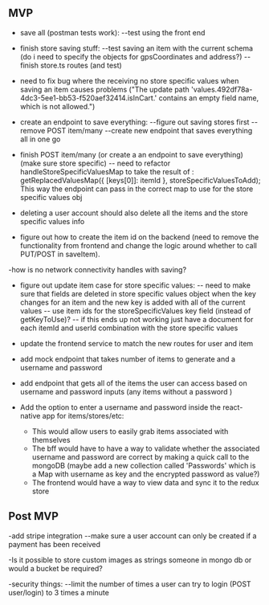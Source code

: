 ## MVP

- save all (postman tests work):
  --test using the front end

- finish store saving stuff:
  --test saving an item with the current schema (do i need to specify the objects for gpsCoordinates and address?)
  --finish store.ts routes (and test)

- need to fix bug where the receiving no store specific values when saving an item causes problems ("The update path 'values.492df78a-4dc3-5ee1-bb53-f520aef32414.isInCart.' contains an empty field name, which is not allowed.")

- create an endpoint to save everything:
  --figure out saving stores first
  --remove POST item/many
  --create new endpoint that saves everything all in one go

- finish POST item/many (or create a an endpoint to save everything) (make sure store specific)
  -- need to refactor handleStoreSpecificValuesMap to take the result of :
  getReplacedValuesMap({
  [keys[0]]: itemId
  }, storeSpecificValuesToAdd); This way the endpoint can pass in the correct map to use for the store specific values obj
- deleting a user account should also delete all the items and the store specific values info

- figure out how to create the item id on the backend (need to remove the functionality from frontend and change the logic around whether to call PUT/POST in saveItem).

-how is no network connectivity handles with saving?

- figure out update item case for store specific values:
  -- need to make sure that fields are deleted in store specific values object when the key changes for an item and the new key is added with all of the current values
  -- use item ids for the storeSpecificValues key field (instead of getKeyToUse)?
  -- if this ends up not working just have a document for each itemId and userId combination with the store specific values

- update the frontend service to match the new routes for user and item
- add mock endpoint that takes number of items to generate and a username and password
- add endpoint that gets all of the items the user can access based on username and password inputs (any items without a password )
- Add the option to enter a username and password inside the react-native app for items/stores/etc:
  - This would allow users to easily grab items associated with themselves
  - The bff would have to have a way to validate whether the associated username and password are correct by making a quick call to the mongoDB (maybe add a new collection called 'Passwords' which is a Map with username as key and the encrypted password as value?)
  - The frontend would have a way to view data and sync it to the redux store

## Post MVP

-add stripe integration
--make sure a user account can only be created if a payment has been received

-Is it possible to store custom images as strings someone in mongo db or would a bucket be required?

-security things:
--limit the number of times a user can try to login (POST user/login) to 3 times a minute
